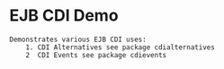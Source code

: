 EJB CDI Demo
============

    Demonstrates various EJB CDI uses:
        1. CDI Alternatives see package cdialternatives
        2  CDI Events see package cdievents
    
